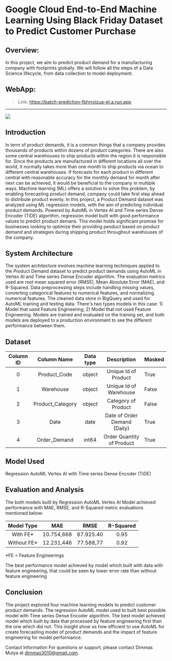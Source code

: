 # Google Cloud End-to-End Machine Learning Using Black Friday Dataset to Predict Customer Purchase

## Overview:
In this project, we aim to predict product demand for a manufacturing company with footprints globally. We will follow all the steps of a Data Science lifecycle, from data collection to model deployment.
  
## WebApp: 
> Link: https://batch-prediction-fbhrrojzua-et.a.run.app
----
![](WebApp.gif)

## Introduction
In term of product demands, it is a common things that a company provides thousands of products within dozens of product categories. There are also some central warehouses to ship products within the region it is responsible for. Since the products are manufactured in different locations all over the world, it normally takes more than one month to ship products via ocean to different central warehouses. If forecasts for each product in different central with reasonable accuracy for the monthly demand for month after next can be achieved, it would be beneficial to the company in multiple ways. Machine learning (ML) offers a solution to solve this problem, by enabling forecasting product demand, company could take first step ahead to distribute product evenly. In this project, a Product Demand dataset was analyzed using ML regression models, with the aim of predicting individual product demands. Powered by AutoML in Vertex AI and Time series Dense Encoder (TiDE) algorithm, regression model built with good performance values to predict product demans. This model holds significant promise for businesses looking to optimize their providing peoduct based on product demand and strategies during shipping product throughout warehouses of the company.

## System Architecture
The system architecture involves machine learning techniques applied to the Product Demand dataset to predict product demands using AutoML in Vertex AI and Time series Dense Encoder algorithm. The evaluation metrics used are root mean squared error (RMSE), Mean Absolute Error (MAE), and R-Squared. Data preprocessing steps include handling missing values, converting categorical features to numerical features, and normalizing numerical features. The cleaned data store in BigQuery and used for AutoML training and testing data. There's two types models in this case: 1) Model that used Feature Engineering; 2) Model that not used Feature Engineering. Models are trained and evaluated on the training set, and both models are deployed to a production environment to see the different performance between them.

## Dataset 
| Column ID |         Column Name        | Data type |           Description           | Masked |
|:---------:|:--------------------------:|:---------:|:-------------------------------:|--------|
|     0     |        Product_Code        |  object   |       Unique Id of Product      | True   |
|     1     |          Warehouse         |  object   |      Unique Id of Warehouse     | False  |
|     2     |      Product_Category      |  object   |       Category of Product       | False  |
|     3     |            Date            |  date     |   Date of Order Demand (Daily)  | True   |
|     4     |        Order_Demand        |  int64    |    Order Quantity of Product    | True   |

## Model Used
Regression AutoML Vertex AI with Time series Dense Encoder (TiDE)

## Evaluation and Analysis 
The both models built by Regression AutoML Vertex AI Model achieved performance with MAE, RMSE, and R-Squared metric evaluations mentioned below:

|    Model Type    |     MAE    |    RMSE   | R-Squared |
|:----------------:|:----------:|:---------:|:---------:|
|      With FE*    | 10.754,668 | 67.925.40 |   0.95    |
|    Without FE*   | 12.231,446 | 77.588,77 |   0.92    |

*FE = Feature Engineerings

The best performance model achieved by model which built with data with feature engineering, that could be seen by lower error rate than without feature engineering 

## Conclusion
The project explored four machine learning models to predict customer product demands. The regression AutoML model used to built best possible model with Time series Dense Encoder algorithm. The best model achieved model which built by data that processed by feature engineering first than the one which did not. This insight show us how efficient to use AutoML for create forecasting model of product demands and the impact of feature engineering for model performance.

Contact Information
For questions or support, please contact Dimmas Mulya at dimmas3010@gmail.com.

